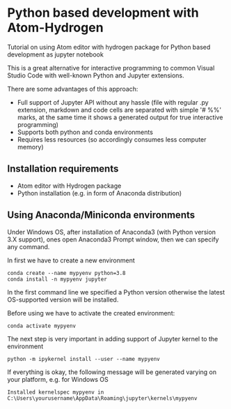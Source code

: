# Python based development with Atom-Hydrogen
Tutorial on using Atom editor with hydrogen package for Python based development as jupyter notebook

This is a great alternative for interactive programming to common Visual Studio Code with well-known Python and Jupyter extensions.

There are some advantages of this approach:

- Full support of Jupyter API without any hassle (file with regular .py extension, markdown and code cells are separated with simple '# %%' marks, at the same time it shows a generated output for true interactive programming)
- Supports both python and conda environments
- Requires less resources (so accordingly consumes less computer memory)

## Installation requirements

- Atom editor with Hydrogen package
- Python installation (e.g. in form of Anaconda distribution)

## Using Anaconda/Miniconda environments

Under Windows OS, after installation of Anaconda3 (with Python version 3.X support), ones open Anaconda3 Prompt window, then we can specify any command.

In first we have to create a new environment

```
conda create --name mypyenv python=3.8
conda install -n mypyenv jupyter
```
In the first command line we specified a Python version otherwise the latest OS-supported version will be installed.

Before using we have to activate the created environment:

```
conda activate mypyenv
```
The next step is very important in adding support of Jupyter kernel to the environment
```
python -m ipykernel install --user --name mypyenv
```
If everything is okay, the following message will be generated varying on your platform, e.g. for Windows OS

```
Installed kernelspec mypyenv in C:\Users\yourusername\AppData\Roaming\jupyter\kernels\mypyenv
```
